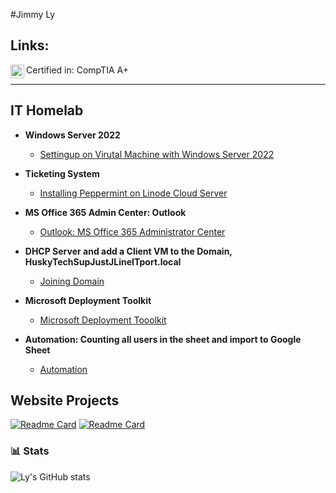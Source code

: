 #Jimmy Ly

<h2>Links:</h2>

[<img align="left" alt="Jimmy | LinkedIn" width="22px" src="https://cdn.jsdelivr.net/npm/simple-icons@v3/icons/linkedin.svg" />][linkedin]

[linkedin]: https://www.linkedin.com/in/jly017tech/

Certified in:
CompTIA A+



<!--
   <p align="left">
    <a href="https://www.youtube.com/@JustJLineIT-i4q">
         <img alt="Youtube" title="Youtube" src="https://custom-icon-badges.demolab.com/youtube/channel/subscribers/UCYQgZ1DH4WPl6iAFJdAQ63Q?color=%23E05D44&label=SUBSCRIBE&logo=video&logoColor=white&style=for-the-badge&labelColor=CE4630"/></a> 
          -->


---

<!--
### 🧰 Languages and Tools 🧰

<img align="left" alt="Java" width="30px" style="padding-right:10px;" src="https://cdn.jsdelivr.net/gh/devicons/devicon@latest/icons/java/java-plain.svg"/>
<img align="left" alt="SQL" width="30px" style="padding-right:10px;" src="https://cdn.jsdelivr.net/gh/devicons/devicon@latest/icons/mysql/mysql-original-wordmark.svg"/>
<br />
-->




<h2>IT Homelab</h2>

- <b>Windows Server 2022</b>
   - [Settingup on Virutal Machine with Windows Server 2022]()

- <b>Ticketing System</b>
  - [Installing Peppermint on Linode Cloud Server](https://github.com/JL-DReamr017/host-helpdesk-ticketsystems)

- <b>MS Office 365 Admin Center: Outlook </b>
  - [Outlook: MS Office 365 Administrator Center](https://github.com/JL-DReamr017/MS365-Outlook/tree/main)

- <b>DHCP Server and add a Client VM to the Domain, HuskyTechSupJustJLineITport.local</b>
  - [Joining Domain](https://github.com/JL-DReamr017//Joining-Domain)
 

- <b>Microsoft Deployment Toolkit</b>
  - [Microsoft Deployment Tooolkit](https://github.com/JL-DReamr017/MicrosoftDeploymentTool)

- <b>Automation: Counting all users in the sheet and import to Google Sheet</b>
  - [Automation](https://github.com/JL-DReamr017/MicrosoftDeploymentTool)

<h2>Website Projects</h2>

 [![Readme Card](https://github-readme-stats.vercel.app/api/pin/?username=JL-DReamr017&repo=UnitedStatesExt4nsion&theme=tokyonight)](https://github.com/JL-DReamr017/UnitedStatesExt4nsion)   [![Readme Card](https://github-readme-stats.vercel.app/api/pin/?username=JL-DReamr017&repo=StarLight-Saigon&theme=tokyonight)](https://github.com/JL-DReamr017//StarLight-Saigon)






### 📊 Stats

![Ly's GitHub stats](https://github-readme-stats.vercel.app/api?username=JL-DReamr017&show_icons=true&theme=react)

<!-- ![GitHub Streak](https://streak-stats.demolab.com?user=ForrestKnight&theme=gruvbox&border_radius=4.5) -->




<!-- All below is just a reference-->



